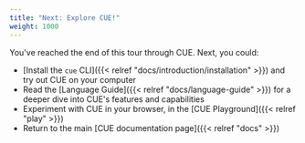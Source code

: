 ```yaml
---
title: "Next: Explore CUE!"
weight: 1000
---
```


You've reached the end of this tour through CUE. Next, you could:

- [Install the `cue` CLI]({{< relref "docs/introduction/installation" >}})
  and try out CUE on your computer
- Read the [Language Guide]({{< relref "docs/language-guide" >}}) for a deeper
  dive into CUE's features and capabilities
- Experiment with CUE in your browser, in the
  [CUE Playground]({{< relref "play" >}})
- Return to the main [CUE documentation page]({{< relref "docs" >}})

